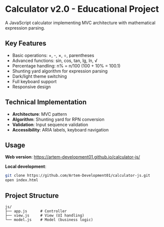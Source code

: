 # Calculator v2.0 - Educational Project

A JavaScript calculator implementing MVC architecture with mathematical expression parsing.

## Key Features

- Basic operations: +, -, ×, ÷, parentheses
- Advanced functions: sin, cos, tan, lg, ln, √
- Percentage handling: n% = n/100 (100 + 10% = 100.1)
- Shunting yard algorithm for expression parsing
- Dark/light theme switching
- Full keyboard support
- Responsive design

## Technical Implementation

- **Architecture**: MVC pattern
- **Algorithm**: Shunting yard for RPN conversion
- **Validation**: Input sequence validation
- **Accessibility**: ARIA labels, keyboard navigation

## Usage

**Web version**: https://artem-development01.github.io/calculator-js/

**Local development**:
```bash
git clone https://github.com/Artem-Development01/calculator-js.git
open index.html
```
## Project Structure
```
js/
├── app.js      # Controller
├── view.js     # View (UI handling)
└── model.js    # Model (business logic)
```
